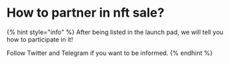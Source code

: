# How to partner in nft sale?

{% hint style="info" %}
After being listed in the launch pad, we will tell you how to participate in it!

Follow Twitter and Telegram if you want to be informed.
{% endhint %}
